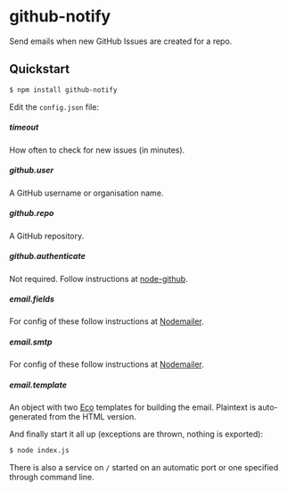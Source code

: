 # github-notify

Send emails when new GitHub Issues are created for a repo.

## Quickstart

```bash
$ npm install github-notify
```

Edit the `config.json` file:

##### timeout
How often to check for new issues (in minutes).

##### github.user
A GitHub username or organisation name.

##### github.repo
A GitHub repository.

##### github.authenticate
Not required. Follow instructions at [node-github](http://mikedeboer.github.io/node-github/#Client.prototype.authenticate).

##### email.fields
For config of these follow instructions at [Nodemailer](https://github.com/andris9/Nodemailer#e-mail-message-fields).

##### email.smtp
For config of these follow instructions at [Nodemailer](https://github.com/andris9/Nodemailer#setting-up-smtp).

##### email.template
An object with two [Eco](https://github.com/sstephenson/eco) templates for building the email. Plaintext is auto-generated from the HTML version.

And finally start it all up (exceptions are thrown, nothing is exported):

```bash
$ node index.js
```

There is also a service on `/` started on an automatic port or one specified through command line.